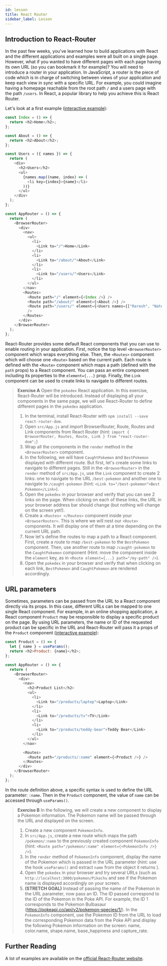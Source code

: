 ```yaml
---
id: lesson
title: React Router
sidebar_label: Lesson
---
```


## Introduction to React-Router

In the past few weeks, you've learned how to build applications with React and the different applications and examples were all built on a single page. However, what if you wanted to have different pages with each page having its own URL (so you can bookmark it for example)? You will need to introduce a router in your application. In JavaScript, a router is the piece of code which is in charge of switching between views of your application and keep each view in sync with a specific URL. For example, you could imagine having a homepage reachable from the root path `/` and a users page with the path `/users`. In React, a popular library to help you achieve this is React Router.

Let's look at a first example ([interactive example](https://codesandbox.io/s/react-router-1-forked-hz6po?file=/src/index.js)):

```js
const Index = () => {
  return <h2>Home</h2>;
};

const About = () => {
  return <h2>About</h2>;
};

const Users = ({ names }) => {
  return (
    <div>
      <h2>Users</h2>
      <ul>
        {names.map((name, index) => (
          <li key={index}>{name}</li>
        ))}
      </ul>
    </div>
  );
};

const AppRouter = () => {
  return (
    <BrowserRouter>
      <div>
        <nav>
          <ul>
            <li>
              <Link to="/">Home</Link>
            </li>
            <li>
              <Link to="/about/">About</Link>
            </li>
            <li>
              <Link to="/users/">Users</Link>
            </li>
          </ul>
        </nav>
        <Routes>
          <Route path="/" element={<Index />} />
          <Route path="/about/" element={<About />} />
          <Route path="/users/" element={<Users names={["Raresh", "Nate"]} />}
          />
        </Routes>
      </div>
    </BrowserRouter>
  );
};
```

React-Router provides some default React components that you can use to enable routing in your application. First, notice the top level `<BrowserRouter>` component which wraps everything else. Then, the `<Routes>` component which will choose one `<Route>` based on the current path. Each route is defined with the `<Route>` component which maps a path (defined with the `path` props) to a React component. You can pass an entire component including its properties to the `element={...}` prop. Finally, the `Link` component can be used to create links to navigate to different routes.

> **Exercise A**
> Open the `pokedex` React application. In this exercise, React-Router will be introduced. Instead of displaying all your components in the same page, we will use React-Router to define different pages in the `pokedex` application.
>
> 1. In the terminal, install React-Router with `npm install --save react-router-dom`.
> 2. Open `src/App.js` and import BrowserRouter, Route, Routes and Link components from React Router (hint: `import { BrowserRouter, Routes, Route, Link } from "react-router-dom";`)
> 3. Wrap all the components in the `render` method in the `<BrowserRouter>` component.
> 4. In the following, we will have `CaughtPokemon` and `BestPokemon` displayed with different route. But first, let's create some links to navigate to different pages. Still in the `<BrowserRouter>` in the `render` method of `src/App.js`, use the `Link` component to create 2 links: one to navigate to the URL `/best-pokemon` and another one to navigate to `/caught-pokemon` (hint: `<Link to="/best-pokemon">Best Pokemon</Link>`).
> 5. Open the `pokedex` in your browser and verify that you can see 2 links on the page. When clicking on each of these links, the URL in your browser address bar should change (but nothing will change on the screen yet!).
> 6. Create a `<Routes> </Routes>` component inside your `<BrowserRouter>`. This is where we will nest our `<Route>` components. It will display one of them at a time depending on the current URL path.
> 6. Now let's define the routes to map a path to a React component. First, create a route to map `/best-pokemon` to the `BestPokemon` component. Then, use another route to map `/caught-pokemon` to the `CaughtPokemon` component (Hint: move the component inside the `element` key, as in `<Route element={...} path="/my-path" />`).
> 7. Open the `pokedex` in your browser and verify that when clicking on each link, `BestPokemon` and `CaughtPokemon` are rendered accordingly.

## URL parameters

Sometimes, parameters can be passed from the URL to a React component directly via its props. In this case, different URLs can be mapped to one single React component. For example, in an online shopping application, a React component `Product` may be responsible to display a specific product on the page. By using URL parameters, the name or ID of the requested product can be specific in the URL and React-Router will pass it a props of the `Product` component ([interactive example](https://codesandbox.io/s/react-router-2-forked-8q0rl?file=/src/index.js)):

```js
const Product = () => {
  let { name } = useParams();
  return <h2>Product: {name}</h2>;
};

const AppRouter = () => {
  return (
    <BrowserRouter>
      <div>
        <nav>
          <h2>Product List</h2>
          <ul>
            <li>
              <Link to="/products/laptop">Laptop</Link>
            </li>
            <li>
              <Link to="/products/tv">TV</Link>
            </li>
            <li>
              <Link to="/products/teddy-bear">Teddy Bear</Link>
            </li>
          </ul>
        </nav>

        <Routes>
          <Route path="/products/:name" element={<Product />} />
        </Routes>
      </div>
    </BrowserRouter>
  );
};
```

In the route definition above, a specific syntax is used to define the URL parameter: `:name`. Then in the `Product` component, the value of `name` can be accessed through `useParams()`.

> **Exercise B**
> In the following, we will create a new component to display a Pokemon information. The Pokemon name will be passed through the URL and displayed on the screen.
>
> 1. Create a new component `PokemonInfo`.
> 2. In `src/App.js`, create a new route which maps the path `/pokemon/:name` to the previously created component `PokemonInfo` (hint: `<Route path="/pokemon/:name" element={<PokemonInfo />} />`).
> 3. In the `render` method of `PokemonInfo` component, display the name of the Pokemon which is passed in the URL parameter (hint: use the hook `useParams()` and extract `name` from the object it returns ).
> 4. Open the `pokedex` in your browser and try several URLs (such as `http://localhost:3000/pokemon/Pikachu` and see if the Pokemon name is displayed accordingly on your screen.
> 5. **(STRETCH GOAL)** Instead of passing the name of the Pokemon in the URL parameter, now pass an ID. The ID passed correspond to the ID of the Pokemon in the Poke API. For example, the ID 1 corresponds to the Pokemon Bulbasaur (https://pokeapi.co/api/v2/pokemon-species/1/). In the `PokemonInfo` component, use the Pokemon ID from the URL to load the corresponding Pokemon data from the Poke API and display the following Pokemon information on the screen: name, color.name, shape.name, base_happiness and capture_rate.

## Further Reading

A lot of examples are available on the [official React-Router website](https://reactrouter.com/docs/en/v6/getting-started/overview).
